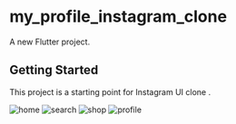 # my_profile_instagram_clone

A new Flutter project.

## Getting Started

This project is a starting point for Instagram UI clone .

![home](https://user-images.githubusercontent.com/105273927/185968282-425662d9-dab7-4d5f-9ee3-4b55d26d2fa1.png)
![search](https://user-images.githubusercontent.com/105273927/185968306-35d63389-766b-464c-bf92-77dfa5001219.png)
![shop](https://user-images.githubusercontent.com/105273927/185968314-971b8ee1-85b6-4533-a53b-160f58524a7b.png)
![profile](https://user-images.githubusercontent.com/105273927/185968325-40c76cbc-bae4-44e1-8ffb-b39b32f3891d.png)
